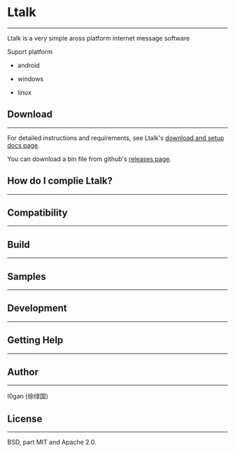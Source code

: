 # Ltalk

---

Ltalk is a very simple aross platform internet message software

Suport platform

* android

* windows

* linux



## Download

---

For detailed instructions and requirements, see Ltalk's [download and setup docs page]().

You can download a bin file from github's [releases page]().





## How do I  complie Ltalk?

---



## Compatibility

---



## Build

---



## Samples

---





## Development

---





## Getting Help

---





## Author

---

I0gan (徐绿国)

## License

---

BSD, part MIT and Apache 2.0. 

